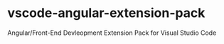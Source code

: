 # vscode-angular-extension-pack
Angular/Front-End Devleopment Extension Pack for Visual Studio Code
